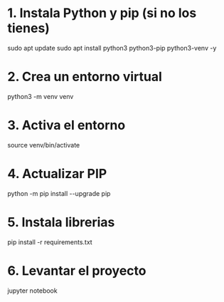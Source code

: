 # 1. Instala Python y pip (si no los tienes)

sudo apt update
sudo apt install python3 python3-pip python3-venv -y

# 2. Crea un entorno virtual

python3 -m venv venv

# 3. Activa el entorno

source venv/bin/activate

# 4. Actualizar PIP

python -m pip install --upgrade pip

# 5. Instala librerias

pip install -r requirements.txt

# 6. Levantar el proyecto

jupyter notebook

